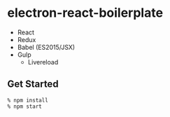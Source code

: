 # electron-react-boilerplate

- React
- Redux
- Babel (ES2015/JSX)
- Gulp
  - Livereload

## Get Started

```shell
% npm install
% npm start
```


